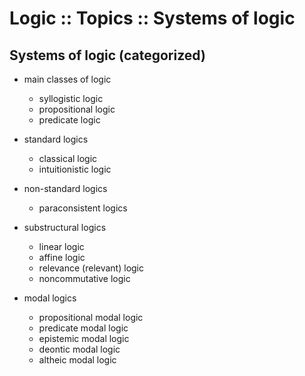 # Logic :: Topics :: Systems of logic

## Systems of logic (categorized)

- main classes of logic
  - syllogistic logic
  - propositional logic
  - predicate logic

- standard logics
  - classical logic
  - intuitionistic logic

- non-standard logics
  - paraconsistent logics

- substructural logics
  - linear logic
  - affine logic
  - relevance (relevant) logic
  - noncommutative logic
- modal logics
  - propositional modal logic
  - predicate modal logic
  - epistemic modal logic
  - deontic modal logic
  - altheic modal logic
